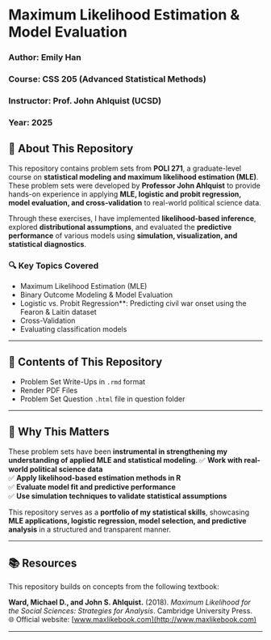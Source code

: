 # Maximum Likelihood Estimation & Model Evaluation  
### Author: Emily Han
### Course: CSS 205 (Advanced Statistical Methods)  
### Instructor: Prof. John Ahlquist (UCSD)
### Year: 2025  

## 📌 About This Repository  
This repository contains problem sets from **POLI 271**, a graduate-level course on **statistical modeling and maximum likelihood estimation (MLE)**. These problem sets were developed by **Professor John Ahlquist** to provide hands-on experience in applying **MLE, logistic and probit regression, model evaluation, and cross-validation** to real-world political science data.  

Through these exercises, I have implemented **likelihood-based inference**, explored **distributional assumptions**, and evaluated the **predictive performance** of various models using **simulation, visualization, and statistical diagnostics**.  

### 🔍 **Key Topics Covered**
- Maximum Likelihood Estimation (MLE)
- Binary Outcome Modeling & Model Evaluation
- Logistic vs. Probit Regression**: Predicting civil war onset using the Fearon & Laitin dataset  
- Cross-Validation
- Evaluating classification models  

---

## 📂 **Contents of This Repository**
- Problem Set Write-Ups in `.rmd` format
- Render PDF Files 
- Problem Set Question `.html` file in question folder 
---

## 📢 **Why This Matters**
These problem sets have been **instrumental in strengthening my understanding of applied MLE and statistical modeling**.
✅ **Work with real-world political science data**  
✅ **Apply likelihood-based estimation methods in R**  
✅ **Evaluate model fit and predictive performance**  
✅ **Use simulation techniques to validate statistical assumptions**  

This repository serves as a **portfolio of my statistical skills**, showcasing **MLE applications, logistic regression, model selection, and predictive analysis** in a structured and transparent manner.  

---
## 📚 Resources  

This repository builds on concepts from the following textbook:  

**Ward, Michael D., and John S. Ahlquist.** (2018). *Maximum Likelihood for the Social Sciences: Strategies for Analysis*. Cambridge University Press.  
🌐 Official website: [www.maxlikebook.com](http://www.maxlikebook.com)  

---